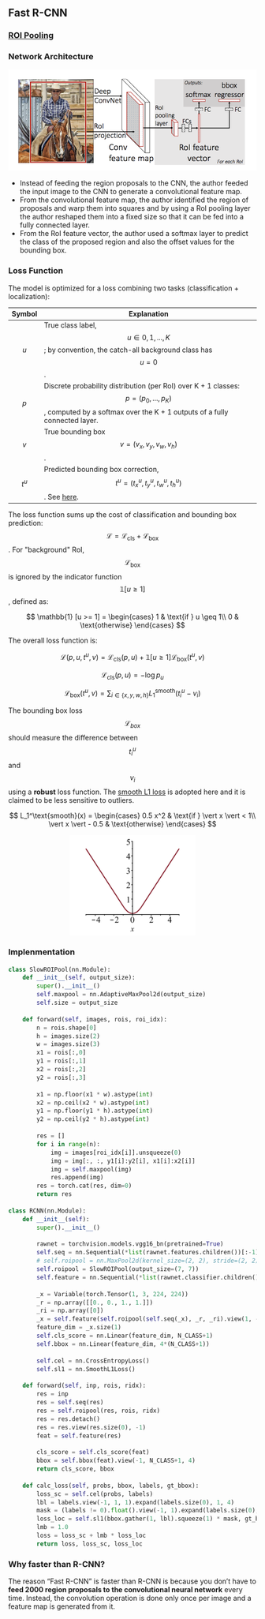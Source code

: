 ## Fast R-CNN

### [ROI Pooling](ROI.md)

### Network Architecture

![fast rcnn](../../../assets/fastrcnn.png)

- Instead of feeding the region proposals to the CNN, the author feeded the input image to the CNN to generate a convolutional feature map.
- From the convolutional feature map, the author identified the region of proposals and warp them into squares and by using a RoI pooling layer the author reshaped them into a fixed size so that it can be fed into a fully connected layer.
- From the RoI feature vector, the author used a softmax layer to predict the class of the proposed region and also the offset values for the bounding box.

### Loss Function

The model is optimized for a loss combining two tasks (classification + localization):

| **Symbol** | **Explanation** |
| --- | --- |
| $$u$$ | True class label, $$ u \in 0, 1, ..., K$$; by convention, the catch-all background class has $$u = 0$$. |
| $$p$$ | Discrete probability distribution (per RoI) over K + 1 classes: $$p = (p_0, ..., p_K)$$, computed by a softmax over the K + 1 outputs of a fully connected layer. |
| $$v$$ | True bounding box $$ v = (v_x, v_y, v_w, v_h) $$. |
| $$t^u$$ | Predicted bounding box correction, $$t^u = (t^u_x, t^u_y, t^u_w, t^u_h)$$. See [here](https://lilianweng.github.io/lil-log/2017/12/31/object-recognition-for-dummies-part-3.html#bounding-box-regression). |

The loss function sums up the cost of classification and bounding box prediction: $$\mathcal{L} = \mathcal{L}_\text{cls} + \mathcal{L}_\text{box}$$. For "background" RoI, $$\mathcal{L}_\text{box}$$ is ignored by the indicator function $$\mathbb{1} [u \geq 1]$$, defined as:

$$
\mathbb{1} [u >= 1] = \begin{cases}
    1  & \text{if } u \geq 1\\
    0  & \text{otherwise}
\end{cases}
$$

The overall loss function is:

$$
\mathcal{L}(p, u, t^u, v) = \mathcal{L}_\text{cls} (p, u) + \mathbb{1} [u \geq 1] \mathcal{L}_\text{box}(t^u, v)
$$

$$
\mathcal{L}_\text{cls}(p, u) = -\log p_u
$$

$$
\mathcal{L}_\text{box}(t^u, v) = \sum_{i \in \{x, y, w, h\}} L_1^\text{smooth} (t^u_i - v_i)
$$

The bounding box loss $$\mathcal{L}_{box}$$ should measure the difference between $$t^u_i$$ and $$v_i$$ using a **robust** loss function. The [smooth L1 loss](https://github.com/rbgirshick/py-faster-rcnn/files/764206/SmoothL1Loss.1.pdf) is adopted here and it is claimed to be less sensitive to outliers.

$$
L_1^\text{smooth}(x) = \begin{cases}
    0.5 x^2             & \text{if } \vert x \vert < 1\\
    \vert x \vert - 0.5 & \text{otherwise}
\end{cases}
$$

<figure>
<img src="../../../assets/l1-smooth.png" alt="" style="width:60%;display:block;margin-left:auto;margin-right:auto;"/>
<figcaption style="text-align:center"></figcaption>
</figure>

### Implenmentation

```python
class SlowROIPool(nn.Module):
    def __init__(self, output_size):
        super().__init__()
        self.maxpool = nn.AdaptiveMaxPool2d(output_size)
        self.size = output_size

    def forward(self, images, rois, roi_idx):
        n = rois.shape[0]
        h = images.size(2)
        w = images.size(3)
        x1 = rois[:,0]
        y1 = rois[:,1]
        x2 = rois[:,2]
        y2 = rois[:,3]

        x1 = np.floor(x1 * w).astype(int)
        x2 = np.ceil(x2 * w).astype(int)
        y1 = np.floor(y1 * h).astype(int)
        y2 = np.ceil(y2 * h).astype(int)

        res = []
        for i in range(n):
            img = images[roi_idx[i]].unsqueeze(0)
            img = img[:, :, y1[i]:y2[i], x1[i]:x2[i]]
            img = self.maxpool(img)
            res.append(img)
        res = torch.cat(res, dim=0)
        return res

class RCNN(nn.Module):
    def __init__(self):
        super().__init__()

        rawnet = torchvision.models.vgg16_bn(pretrained=True)
        self.seq = nn.Sequential(*list(rawnet.features.children())[:-1])
        # self.roipool = nn.MaxPool2d(kernel_size=(2, 2), stride=(2, 2), dilation=(1, 1))
        self.roipool = SlowROIPool(output_size=(7, 7))
        self.feature = nn.Sequential(*list(rawnet.classifier.children())[:-1])

        _x = Variable(torch.Tensor(1, 3, 224, 224))
        _r = np.array([[0., 0., 1., 1.]])
        _ri = np.array([0])
        _x = self.feature(self.roipool(self.seq(_x), _r, _ri).view(1, -1))
        feature_dim = _x.size(1)
        self.cls_score = nn.Linear(feature_dim, N_CLASS+1)
        self.bbox = nn.Linear(feature_dim, 4*(N_CLASS+1))

        self.cel = nn.CrossEntropyLoss()
        self.sl1 = nn.SmoothL1Loss()

    def forward(self, inp, rois, ridx):
        res = inp
        res = self.seq(res)
        res = self.roipool(res, rois, ridx)
        res = res.detach()
        res = res.view(res.size(0), -1)
        feat = self.feature(res)

        cls_score = self.cls_score(feat)
        bbox = self.bbox(feat).view(-1, N_CLASS+1, 4)
        return cls_score, bbox

    def calc_loss(self, probs, bbox, labels, gt_bbox):
        loss_sc = self.cel(probs, labels)
        lbl = labels.view(-1, 1, 1).expand(labels.size(0), 1, 4)
        mask = (labels != 0).float().view(-1, 1).expand(labels.size(0), 4)
        loss_loc = self.sl1(bbox.gather(1, lbl).squeeze(1) * mask, gt_bbox * mask)
        lmb = 1.0
        loss = loss_sc + lmb * loss_loc
        return loss, loss_sc, loss_loc
```

### Why faster than R-CNN?

The reason “Fast R-CNN” is faster than R-CNN is because you don’t have to **feed 2000 region proposals to the convolutional neural network** every time. Instead, the convolution operation is done only once per image and a feature map is generated from it.
